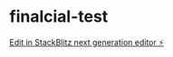 # finalcial-test

[Edit in StackBlitz next generation editor ⚡️](https://stackblitz.com/~/github.com/i809/finalcial-test)